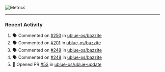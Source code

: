 ![Metrics](https://metrics.lecoq.io/KyleGospo?template=classic&base=header%2C%20activity%2C%20community%2C%20repositories%2C%20metadata&base.indepth=false&base.hireable=false&base.skip=false&config.timezone=America%2FLos_Angeles)

---
### Recent Activity
<!--START_SECTION:activity-->
1. 🗣 Commented on [#250](https://github.com/ublue-os/bazzite/issues/250#issuecomment-1703754892) in [ublue-os/bazzite](https://github.com/ublue-os/bazzite)
2. 🗣 Commented on [#201](https://github.com/ublue-os/bazzite/pull/201#issuecomment-1703530078) in [ublue-os/bazzite](https://github.com/ublue-os/bazzite)
3. 🗣 Commented on [#249](https://github.com/ublue-os/bazzite/issues/249#issuecomment-1703333203) in [ublue-os/bazzite](https://github.com/ublue-os/bazzite)
4. 🗣 Commented on [#248](https://github.com/ublue-os/bazzite/issues/248#issuecomment-1703328426) in [ublue-os/bazzite](https://github.com/ublue-os/bazzite)
5. 💪 Opened PR [#53](https://github.com/ublue-os/ublue-update/pull/53) in [ublue-os/ublue-update](https://github.com/ublue-os/ublue-update)
<!--END_SECTION:activity-->
